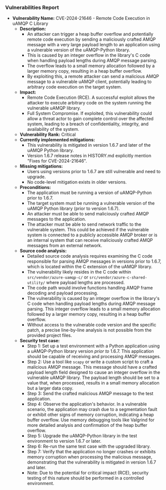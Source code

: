 ### Vulnerabilities Report

- **Vulnerability Name:** CVE-2024-21646 - Remote Code Execution in uAMQP C Library
  - **Description:**
    - An attacker can trigger a heap buffer overflow and potentially remote code execution by sending a maliciously crafted AMQP message with a very large payload length to an application using a vulnerable version of the uAMQP-Python library.
    - This is caused by an integer overflow in the library's C code when handling payload lengths during AMQP message parsing.
    - The overflow leads to a small memory allocation followed by a larger memory copy, resulting in a heap buffer overflow.
    - By exploiting this, a remote attacker can send a malicious AMQP message to a vulnerable uAMQP client, potentially leading to arbitrary code execution on the target system.
  - **Impact:**
    - Remote Code Execution (RCE). A successful exploit allows the attacker to execute arbitrary code on the system running the vulnerable uAMQP library.
    - Full System Compromise. If exploited, this vulnerability could allow a threat actor to gain complete control over the affected system, leading to a breach of confidentiality, integrity, and availability of the system.
  - **Vulnerability Rank:** Critical
  - **Currently implemented mitigations:**
    - This vulnerability is mitigated in version 1.6.7 and later of the uAMQP Python library.
    - Version 1.6.7 release notes in HISTORY.md explicitly mention "Fixes for CVE-2024-21646".
  - **Missing mitigations:**
    - Users using versions prior to 1.6.7 are still vulnerable and need to upgrade.
    - No code-level mitigation exists in older versions.
  - **Preconditions:**
    - The application must be running a version of uAMQP-Python prior to 1.6.7.
    - The target system must be running a vulnerable version of the uAMQP Python library (prior to version 1.6.7).
    - An attacker must be able to send maliciously crafted AMQP messages to the application.
    - The attacker must be able to send network traffic to the vulnerable system. This could be achieved if the vulnerable system is connected to a publicly accessible AMQP broker or is an internal system that can receive maliciously crafted AMQP messages from an external network.
  - **Source code analysis:**
    - Detailed source code analysis requires examining the C code responsible for parsing AMQP messages in versions prior to 1.6.7, which is located within the C extension of the uAMQP library.
    - The vulnerability likely resides in the C code within `src/vendor/azure-uamqp-c/` or `src/vendor/azure-c-shared-utility/` where payload lengths are processed.
    - The code path would involve functions handling AMQP frame decoding and payload processing.
    - The vulnerability is caused by an integer overflow in the library's C code when handling payload lengths during AMQP message parsing. This integer overflow leads to a small memory allocation followed by a larger memory copy, resulting in a heap buffer overflow.
    - Without access to the vulnerable code version and the specific patch, a precise line-by-line analysis is not possible from the provided project files.
  - **Security test case:**
    - Step 1: Set up a test environment with a Python application using a uAMQP-Python library version *prior to* 1.6.7. This application should be capable of receiving and processing AMQP messages.
    - Step 2: Use a tool like `scapy` or write a custom script to craft a malicious AMQP message. This message should have a crafted payload length field designed to cause an integer overflow in the vulnerable uAMQP library. The payload length should be set to a value that, when processed, results in a small memory allocation but a larger data copy.
    - Step 3: Send the crafted malicious AMQP message to the test application.
    - Step 4: Observe the application's behavior. In a vulnerable scenario, the application may crash due to a segmentation fault or exhibit other signs of memory corruption, indicating a heap buffer overflow. Use memory debugging tools like Valgrind for more detailed analysis and confirmation of the heap buffer overflow.
    - Step 5: Upgrade the uAMQP-Python library in the test environment to version 1.6.7 or later.
    - Step 6: Re-run the same test case with the upgraded library.
    - Step 7: Verify that the application no longer crashes or exhibits memory corruption when processing the malicious message, demonstrating that the vulnerability is mitigated in version 1.6.7 and later.
    - Note: Due to the potential for critical impact (RCE), security testing of this nature should be performed in a controlled environment.